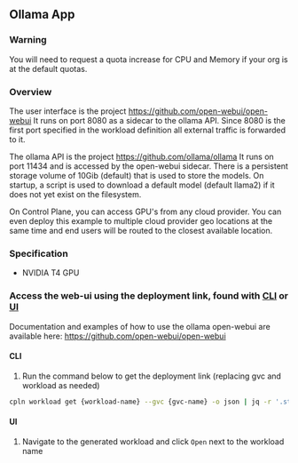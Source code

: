 ## Ollama App

### Warning

You will need to request a quota increase for CPU and Memory if your org is at the default quotas.

### Overview

The user interface is the project https://github.com/open-webui/open-webui
It runs on port 8080 as a sidecar to the ollama API. Since 8080 is the first port specified in the workload definition all external traffic is forwarded to it.

The ollama API is the project https://github.com/ollama/ollama
It runs on port 11434 and is accessed by the open-webui sidecar. There is a persistent storage volume of 10Gib (default) that is used to store the models. On startup, a script is used to download a default model (default llama2) if it does not yet exist on the filesystem.

On Control Plane, you can access GPU's from any cloud provider. You can even deploy this example to multiple cloud provider geo locations at the same time and end users will be routed to the closest available location.

### Specification

- NVIDIA T4 GPU

### Access the web-ui using the deployment link, found with [CLI](#CLI) or [UI](#UI)

Documentation and examples of how to use the ollama open-webui are available here:
https://github.com/open-webui/open-webui

#### CLI

1. Run the command below to get the deployment link (replacing gvc and workload as needed)

```bash
cpln workload get {workload-name} --gvc {gvc-name} -o json | jq -r '.status.endpoint'
```

#### UI

1. Navigate to the generated workload and click `Open` next to the workload name
